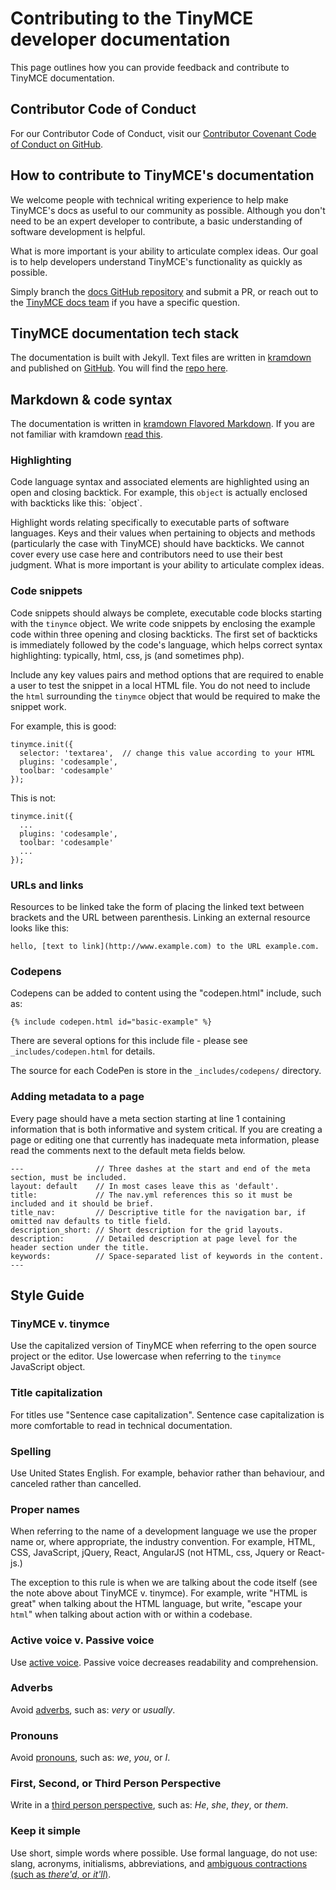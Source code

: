 # Contributing to the TinyMCE developer documentation

This page outlines how you can provide feedback and contribute to TinyMCE documentation.

## Contributor Code of Conduct

For our Contributor Code of Conduct, visit our [Contributor Covenant Code of Conduct on GitHub](https://github.com/tinymce/tinymce-docs/blob/develop/CODE_OF_CONDUCT.md#contributor-covenant-code-of-conduct).

## How to contribute to TinyMCE's documentation

We welcome people with technical writing experience to help make TinyMCE's docs as useful to our community as possible. Although you don't need to be an expert developer to contribute, a basic understanding of software development is helpful.

What is more important is your ability to articulate complex ideas. Our goal is to help developers understand TinyMCE's functionality as quickly as possible.

Simply branch the [docs GitHub repository](https://github.com/tinymce/tinymce-docs) and submit a PR, or reach out to the [TinyMCE docs team](https://github.com/tinymce/tinymce-docs/issues/new?assignees=&labels=question&template=question.md) if you have a specific question.

## TinyMCE documentation tech stack

The documentation is built with Jekyll. Text files are written in [kramdown](https://kramdown.gettalong.org/) and published on [GitHub](https://github.com/tinymce/tinymce-docs). You will find the [repo here](https://github.com/tinymce/tinymce-docs).

## Markdown & code syntax

The documentation is written in [kramdown Flavored Markdown](https://kramdown.gettalong.org/). If you are not familiar with kramdown [read this](https://kramdown.gettalong.org/quickref.html).

### Highlighting

Code language syntax and associated elements are highlighted using an open and closing backtick. For example, this `object` is actually enclosed with backticks like this: \`object\`.

Highlight words relating specifically to executable parts of software languages. Keys and their values when pertaining to objects and methods (particularly the case with TinyMCE) should have backticks. We cannot cover every use case here and contributors need to use their best judgment. What is more important is your ability to articulate complex ideas.

### Code snippets

Code snippets should always be complete, executable code blocks starting with the `tinymce` object. We write code snippets by enclosing the example code within three opening and closing backticks. The first set of backticks is immediately followed by the code's language, which helps correct syntax highlighting: typically, html, css, js (and sometimes php).

Include any key values pairs and method options that are required to enable a user to test the snippet in a local HTML file. You do not need to include the `html` surrounding the `tinymce` object that would be required to make the snippet work.

For example, this is good:

```
tinymce.init({
  selector: 'textarea',  // change this value according to your HTML
  plugins: 'codesample',
  toolbar: 'codesample'
});
```

This is not:

```
tinymce.init({
  ...
  plugins: 'codesample',
  toolbar: 'codesample'
  ...
});
```

### URLs and links

Resources to be linked take the form of placing the linked text between brackets and the URL between parenthesis. Linking an external resource looks like this:

```
hello, [text to link](http://www.example.com) to the URL example.com.
```

### Codepens

Codepens can be added to content using the "codepen.html" include, such as:

```
{% include codepen.html id="basic-example" %}
```

There are several options for this include file - please see `_includes/codepen.html` for details.

The source for each CodePen is store in the `_includes/codepens/` directory.

### Adding metadata to a page

Every page should have a meta section starting at line 1 containing information that is both informative and system critical. If you are creating a page or editing one that currently has inadequate meta information, please read the comments next to the default meta fields below.

```
---                // Three dashes at the start and end of the meta section, must be included.
layout: default    // In most cases leave this as 'default'.
title:             // The nav.yml references this so it must be included and it should be brief.
title_nav:         // Descriptive title for the navigation bar, if omitted nav defaults to title field.
description_short: // Short description for the grid layouts.
description:       // Detailed description at page level for the header section under the title.
keywords:          // Space-separated list of keywords in the content.
---
```

## Style Guide

### TinyMCE v. tinymce

Use the capitalized version of TinyMCE when referring to the open source project or the editor. Use lowercase when referring to the `tinymce` JavaScript object.

### Title capitalization

For titles use "Sentence case capitalization". Sentence case capitalization is more comfortable to read in technical documentation.

### Spelling

Use United States English. For example, behavior rather than behaviour, and canceled rather than cancelled.

### Proper names

When referring to the name of a development language we use the proper name or, where appropriate, the industry convention. For example, HTML, CSS, JavaScript, jQuery, React, AngularJS (not HTML, css, Jquery or React-js.)

The exception to this rule is when we are talking about the code itself (see the note above about TinyMCE v. tinymce). For example, write "HTML is great" when talking about the HTML language, but write, "escape your `html`" when talking about action with or within a codebase.

### Active voice v. Passive voice

Use [active voice](https://www.grammarly.com/blog/active-vs-passive-voice/). Passive voice decreases readability and comprehension.

### Adverbs

Avoid [adverbs](https://dictionary.cambridge.org/dictionary/english/adverb), such as: _very_ or _usually_.

### Pronouns

Avoid [pronouns](https://dictionary.cambridge.org/dictionary/english/pronoun), such as: _we_, _you_, or _I_.

### First, Second, or Third Person Perspective

Write in a [third person perspective](https://www.grammarly.com/blog/first-second-and-third-person/), such as: _He_, _she_, _they_, or _them_.

### Keep it simple

Use short, simple words where possible. Use formal language, do not use: slang, acronyms, initialisms, abbreviations, and [ambiguous contractions (such as _there'd_, or _it'll_)](https://docs.microsoft.com/en-us/style-guide/word-choice/use-contractions).